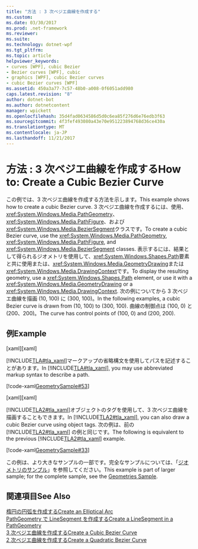 ```yaml
---
title: "方法 : 3 次ベジエ曲線を作成する"
ms.custom: 
ms.date: 03/30/2017
ms.prod: .net-framework
ms.reviewer: 
ms.suite: 
ms.technology: dotnet-wpf
ms.tgt_pltfrm: 
ms.topic: article
helpviewer_keywords:
- curves [WPF], cubic Bezier
- Bezier curves [WPF], cubic
- graphics [WPF], cubic Bezier curves
- cubic Bezier curves [WPF]
ms.assetid: 450a3a77-7c57-48b0-a008-0f6051add980
caps.latest.revision: "8"
author: dotnet-bot
ms.author: dotnetcontent
manager: wpickett
ms.openlocfilehash: 35d4fad0634586d5d0c6ea85f276d6e76edb3f63
ms.sourcegitcommit: 4f3fef493080a43e70e951223894768d36ce430a
ms.translationtype: MT
ms.contentlocale: ja-JP
ms.lasthandoff: 11/21/2017
---
```

# <a name="how-to-create-a-cubic-bezier-curve"></a><span data-ttu-id="f56ae-102">方法 : 3 次ベジエ曲線を作成する</span><span class="sxs-lookup"><span data-stu-id="f56ae-102">How to: Create a Cubic Bezier Curve</span></span>
<span data-ttu-id="f56ae-103">この例では、3 次ベジエ曲線を作成する方法を示します。</span><span class="sxs-lookup"><span data-stu-id="f56ae-103">This example shows how to create a cubic Bezier curve.</span></span> <span data-ttu-id="f56ae-104">3 次ベジエ曲線を作成するには、使用、 <xref:System.Windows.Media.PathGeometry>、 <xref:System.Windows.Media.PathFigure>、および<xref:System.Windows.Media.BezierSegment>クラスです。</span><span class="sxs-lookup"><span data-stu-id="f56ae-104">To create a cubic Bezier curve, use the <xref:System.Windows.Media.PathGeometry>, <xref:System.Windows.Media.PathFigure>, and <xref:System.Windows.Media.BezierSegment> classes.</span></span>  <span data-ttu-id="f56ae-105">表示するには、結果として得られるジオメトリを使用して、<xref:System.Windows.Shapes.Path>要素と共に使用または、<xref:System.Windows.Media.GeometryDrawing>または<xref:System.Windows.Media.DrawingContext>です。</span><span class="sxs-lookup"><span data-stu-id="f56ae-105">To display the resulting geometry, use a <xref:System.Windows.Shapes.Path> element, or use it with a <xref:System.Windows.Media.GeometryDrawing> or a <xref:System.Windows.Media.DrawingContext>.</span></span> <span data-ttu-id="f56ae-106">次の例についてから 3 次ベジエ曲線を描画 (10, 100) に (300, 100)。</span><span class="sxs-lookup"><span data-stu-id="f56ae-106">In the following examples, a cubic Bezier curve is drawn from (10, 100) to (300, 100).</span></span> <span data-ttu-id="f56ae-107">曲線の制御点は (100, 0) と (200、200)。</span><span class="sxs-lookup"><span data-stu-id="f56ae-107">The curve has control points of (100, 0) and (200, 200).</span></span>  
  
## <a name="example"></a><span data-ttu-id="f56ae-108">例</span><span class="sxs-lookup"><span data-stu-id="f56ae-108">Example</span></span>  
 <span data-ttu-id="f56ae-109">[xaml]</span><span class="sxs-lookup"><span data-stu-id="f56ae-109">[xaml]</span></span>  
  
 <span data-ttu-id="f56ae-110">[!INCLUDE[TLA#tla_xaml](../../../../includes/tlasharptla-xaml-md.md)]マークアップの省略構文を使用してパスを記述することがあります。</span><span class="sxs-lookup"><span data-stu-id="f56ae-110">In [!INCLUDE[TLA#tla_xaml](../../../../includes/tlasharptla-xaml-md.md)], you may use abbreviated markup syntax to describe a path.</span></span>  
  
 [!code-xaml[GeometrySample#53](../../../../samples/snippets/csharp/VS_Snippets_Wpf/GeometrySample/CS/geometryattributesyntaxexample.xaml#53)]  
  
 <span data-ttu-id="f56ae-111">[xaml]</span><span class="sxs-lookup"><span data-stu-id="f56ae-111">[xaml]</span></span>  
  
 <span data-ttu-id="f56ae-112">[!INCLUDE[TLA2#tla_xaml](../../../../includes/tla2sharptla-xaml-md.md)]オブジェクトのタグを使用して、3 次ベジエ曲線を描画することもできます。</span><span class="sxs-lookup"><span data-stu-id="f56ae-112">In [!INCLUDE[TLA2#tla_xaml](../../../../includes/tla2sharptla-xaml-md.md)], you can also draw a cubic Bezier curve using object tags.</span></span> <span data-ttu-id="f56ae-113">次の例は、前の [!INCLUDE[TLA2#tla_xaml](../../../../includes/tla2sharptla-xaml-md.md)] の例と同じです。</span><span class="sxs-lookup"><span data-stu-id="f56ae-113">The following is equivalent to the previous [!INCLUDE[TLA2#tla_xaml](../../../../includes/tla2sharptla-xaml-md.md)] example.</span></span>  
  
 [!code-xaml[GeometrySample#33](../../../../samples/snippets/csharp/VS_Snippets_Wpf/GeometrySample/CS/pathgeometryexample.xaml#33)]  
  
 <span data-ttu-id="f56ae-114">この例は、より大きなサンプルの一部です。完全なサンプルについては、「[ジオメトリのサンプル](http://go.microsoft.com/fwlink/?LinkID=159989)」を参照してください。</span><span class="sxs-lookup"><span data-stu-id="f56ae-114">This example is part of larger sample; for the complete sample, see the [Geometries Sample](http://go.microsoft.com/fwlink/?LinkID=159989).</span></span>  
  
## <a name="see-also"></a><span data-ttu-id="f56ae-115">関連項目</span><span class="sxs-lookup"><span data-stu-id="f56ae-115">See Also</span></span>  
 [<span data-ttu-id="f56ae-116">楕円の円弧を作成する</span><span class="sxs-lookup"><span data-stu-id="f56ae-116">Create an Elliptical Arc</span></span>](../../../../docs/framework/wpf/graphics-multimedia/how-to-create-an-elliptical-arc.md)  
 [<span data-ttu-id="f56ae-117">PathGeometry で LineSegment を作成する</span><span class="sxs-lookup"><span data-stu-id="f56ae-117">Create a LineSegment in a PathGeometry</span></span>](../../../../docs/framework/wpf/graphics-multimedia/how-to-create-a-linesegment-in-a-pathgeometry.md)  
 [<span data-ttu-id="f56ae-118">3 次ベジエ曲線を作成する</span><span class="sxs-lookup"><span data-stu-id="f56ae-118">Create a Cubic Bezier Curve</span></span>](../../../../docs/framework/wpf/graphics-multimedia/how-to-create-a-cubic-bezier-curve.md)  
 [<span data-ttu-id="f56ae-119">2 次ベジエ曲線を作成する</span><span class="sxs-lookup"><span data-stu-id="f56ae-119">Create a Quadratic Bezier Curve</span></span>](../../../../docs/framework/wpf/graphics-multimedia/how-to-create-a-quadratic-bezier-curve.md)
